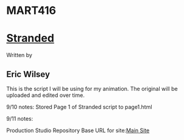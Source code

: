 # MART416

<h1><u><b>Stranded</b></u></h1>
Written by
<h2>Eric Wilsey</h2>

This is the script I will be using for my animation.
The original will be uploaded and edited over time.

9/10 notes:
Stored Page 1 of Stranded script to page1.html

9/11 notes:



Production Studio Repository
Base URL for site:[Main Site](https://ewilsey.github.io/MART416)
